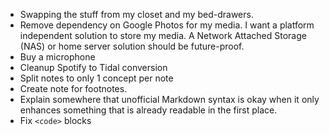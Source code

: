 * Swapping the stuff from my closet and my bed-drawers.
* Remove dependency on Google Photos for my media.
  I want a platform independent solution to store my media.
  A Network Attached Storage (NAS) or home server solution should be future-proof.
* Buy a microphone
* Cleanup Spotify to Tidal conversion
* Split notes to only 1 concept per note
* Create note for footnotes.
* Explain somewhere that unofficial Markdown syntax is okay when it only enhances something that is already readable in the first place.
* Fix `<code>` blocks
